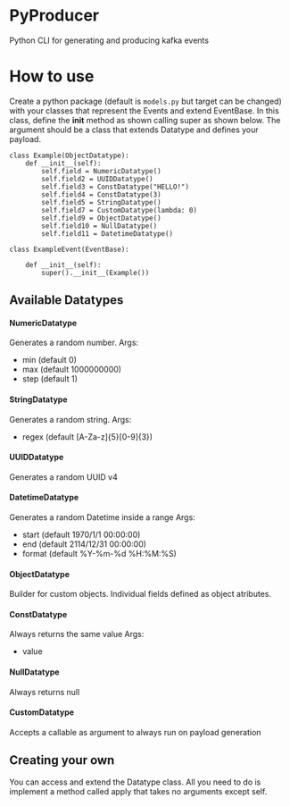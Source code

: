 # PyProducer
Python CLI for generating and producing kafka events


# How to use

Create a python package (default is `models.py` but target can be changed) with your classes that represent the Events and extend EventBase.
In this class, define the __init__ method as shown calling super as shown below. The argument should be a class that extends Datatype and defines your payload.
```
class Example(ObjectDatatype):
    def __init__(self):
        self.field = NumericDatatype()
        self.field2 = UUIDDatatype()
        self.field3 = ConstDatatype("HELLO!")
        self.field4 = ConstDatatype(3)
        self.field5 = StringDatatype()
        self.field7 = CustomDatatype(lambda: 0)
        self.field9 = ObjectDatatype()
        self.field10 = NullDatatype()
        self.field11 = DatetimeDatatype()

class ExampleEvent(EventBase):

    def __init__(self):
        super().__init__(Example())

```

## Available Datatypes

#### NumericDatatype

Generates a random number.
Args:
- min (default 0)
- max (default 1000000000)
- step (default 1)

#### StringDatatype

Generates a random string.
Args:
- regex (default [A-Za-z]{5}[0-9]{3})

#### UUIDDatatype

Generates a random UUID v4

#### DatetimeDatatype

Generates a random Datetime inside a range
Args:
- start (default 1970/1/1 00:00:00)
- end (default 2114/12/31 00:00:00)
- format (default %Y-%m-%d %H:%M:%S)

#### ObjectDatatype

Builder for custom objects.
Individual fields defined as object atributes.

#### ConstDatatype

Always returns the same value
Args:
- value

#### NullDatatype

Always returns null

#### CustomDatatype

Accepts a callable as argument to always run on payload generation

## Creating your own 

You can access and extend the Datatype class.
All you need to do is implement a method called apply that takes no arguments except self.
